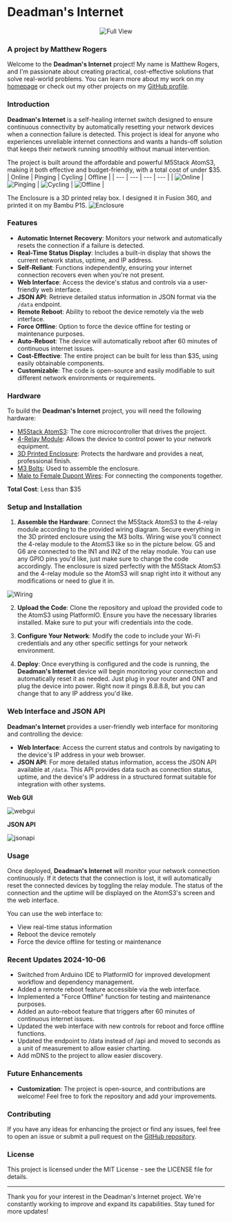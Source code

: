 # Deadman's Internet

<p align="center">
  <img src="view.gif" alt="Full View" />
</p>

### A project by Matthew Rogers

Welcome to the **Deadman's Internet** project! My name is Matthew Rogers, and I'm passionate about creating practical, cost-effective solutions that solve real-world problems. You can learn more about my work on my [homepage](https://matthewrogers.org) or check out my other projects on my [GitHub profile](https://github.com/RamboRogers).

### Introduction

**Deadman's Internet** is a self-healing internet switch designed to ensure continuous connectivity by automatically resetting your network devices when a connection failure is detected. This project is ideal for anyone who experiences unreliable internet connections and wants a hands-off solution that keeps their network running smoothly without manual intervention.

The project is built around the affordable and powerful M5Stack AtomS3, making it both effective and budget-friendly, with a total cost of under $35.
| Online | Pinging | Cycling | Offline |
| --- | --- | --- | --- |
| ![Online](image.png) | ![Pinging](image-1.png) | ![Cycling](image-2.png) | ![Offline](image-3.png) |

The Enclosure is a 3D printed relay box. I designed it in Fusion 360, and printed it on my Bambu P1S.
![Enclosure](image-4.png)

### Features

- **Automatic Internet Recovery**: Monitors your network and automatically resets the connection if a failure is detected.
- **Real-Time Status Display**: Includes a built-in display that shows the current network status, uptime, and IP address.
- **Self-Reliant**: Functions independently, ensuring your internet connection recovers even when you're not present.
- **Web Interface**: Access the device's status and controls via a user-friendly web interface.
- **JSON API**: Retrieve detailed status information in JSON format via the `/data` endpoint.
- **Remote Reboot**: Ability to reboot the device remotely via the web interface.
- **Force Offline**: Option to force the device offline for testing or maintenance purposes.
- **Auto-Reboot**: The device will automatically reboot after 60 minutes of continuous internet issues.
- **Cost-Effective**: The entire project can be built for less than $35, using easily obtainable components.
- **Customizable**: The code is open-source and easily modifiable to suit different network environments or requirements.

### Hardware

To build the **Deadman's Internet** project, you will need the following hardware:

- [M5Stack AtomS3](https://shop.m5stack.com/products/atoms3-dev-kit-w-0-85-inch-screen): The core microcontroller that drives the project.
- [4-Relay Module](https://www.elegoo.com/products/elegoo-8-channel-relay-module-kit?variant=32467576356912): Allows the device to control power to your network equipment.
- [3D Printed Enclosure](PrintReady-RelayBoxv6.3mf): Protects the hardware and provides a neat, professional finish.
- [M3 Bolts](https://www.amazon.com/Metric-Screws-Suitable-Printer-Assortment/dp/B0B51BFSWZ/): Used to assemble the enclosure.
- [Male to Female Dupont Wires](https://www.amazon.com/California-JOS-Breadboard-Optional-Multicolored/dp/B0BRTHR2RL/): For connecting the components together.

**Total Cost**: Less than $35

### Setup and Installation

1. **Assemble the Hardware**: Connect the M5Stack AtomS3 to the 4-relay module according to the provided wiring diagram. Secure everything in the 3D printed enclosure using the M3 bolts. Wiring wise you'll connect the 4-relay module to the AtomS3 like so in the picture below. G5 and G6 are connected to the IN1 and IN2 of the relay module. You can use any GPIO pins you'd like, just make sure to change the code accordingly. The enclosure is sized perfectly with the M5Stack AtomS3 and the 4-relay module so the AtomS3 will snap right into it without any modifications or need to glue it in.

![Wiring](image-5.png)

2. **Upload the Code**: Clone the repository and upload the provided code to the AtomS3 using PlatformIO. Ensure you have the necessary libraries installed. Make sure to put your wifi credentials into the code.

3. **Configure Your Network**: Modify the code to include your Wi-Fi credentials and any other specific settings for your network environment.

4. **Deploy**: Once everything is configured and the code is running, the **Deadman's Internet** device will begin monitoring your connection and automatically reset it as needed. Just plug in your router and ONT and plug the device into power. Right now it pings 8.8.8.8, but you can change that to any IP address you'd like.

### Web Interface and JSON API

**Deadman's Internet** provides a user-friendly web interface for monitoring and controlling the device:

- **Web Interface**: Access the current status and controls by navigating to the device's IP address in your web browser.
- **JSON API**: For more detailed status information, access the JSON API available at `/data`. This API provides data such as connection status, uptime, and the device's IP address in a structured format suitable for integration with other systems.

**Web GUI**

![webgui](webgui.png)

**JSON API**

![jsonapi](image-7.png)

### Usage

Once deployed, **Deadman's Internet** will monitor your network connection continuously. If it detects that the connection is lost, it will automatically reset the connected devices by toggling the relay module. The status of the connection and the uptime will be displayed on the AtomS3's screen and the web interface.

You can use the web interface to:
- View real-time status information
- Reboot the device remotely
- Force the device offline for testing or maintenance

### Recent Updates 2024-10-06

- Switched from Arduino IDE to PlatformIO for improved development workflow and dependency management.
- Added a remote reboot feature accessible via the web interface.
- Implemented a "Force Offline" function for testing and maintenance purposes.
- Added an auto-reboot feature that triggers after 60 minutes of continuous internet issues.
- Updated the web interface with new controls for reboot and force offline functions.
- Updated the endpoint to /data instead of /api and moved to seconds as a unit of measurement to allow easier charting.
- Add mDNS to the project to allow easier discovery.

### Future Enhancements

- **Customization**: The project is open-source, and contributions are welcome! Feel free to fork the repository and add your improvements.

### Contributing

If you have any ideas for enhancing the project or find any issues, feel free to open an issue or submit a pull request on the [GitHub repository](https://github.com/RamboRogers/Deadmans-Internet).

### License

This project is licensed under the MIT License - see the LICENSE file for details.

---

Thank you for your interest in the Deadman's Internet project. We're constantly working to improve and expand its capabilities. Stay tuned for more updates!